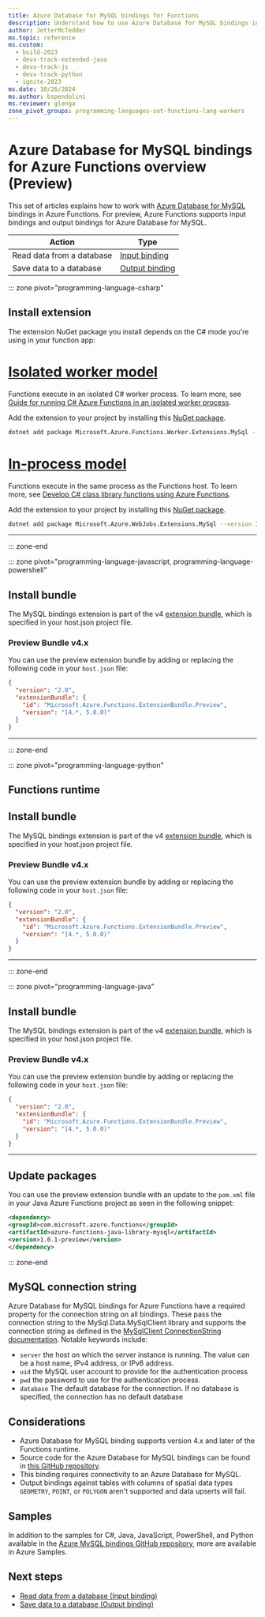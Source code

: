 ```yaml
---
title: Azure Database for MySQL bindings for Functions
description: Understand how to use Azure Database for MySQL bindings in Azure Functions.
author: JetterMcTedder
ms.topic: reference
ms.custom:
  - build-2023
  - devx-track-extended-java
  - devx-track-js
  - devx-track-python
  - ignite-2023
ms.date: 10/26/2024
ms.author: bspendolini
ms.reviewer: glenga
zone_pivot_groups: programming-languages-set-functions-lang-workers
---
```


# Azure Database for MySQL bindings for Azure Functions overview (Preview)

This set of articles explains how to work with [Azure Database for MySQL](/azure/mysql/index) bindings in Azure Functions. For preview, Azure Functions supports input bindings and output bindings for Azure Database for MySQL.

| Action | Type |
|---------|---------|
| Read data from a database | [Input binding](./functions-bindings-azure-mysql-input.md) |
| Save data to a database |[Output binding](./functions-bindings-azure-mysql-output.md) |

::: zone pivot="programming-language-csharp"

## Install extension

The extension NuGet package you install depends on the C# mode you're using in your function app:

# [Isolated worker model](#tab/isolated-process)

Functions execute in an isolated C# worker process. To learn more, see [Guide for running C# Azure Functions in an isolated worker process](dotnet-isolated-process-guide.md).

Add the extension to your project by installing this [NuGet package](https://www.nuget.org/packages/Microsoft.Azure.Functions.Worker.Extensions.MySql/1.0.3-preview/).

```bash
dotnet add package Microsoft.Azure.Functions.Worker.Extensions.MySql --version 1.0.3-preview
```

# [In-process model](#tab/in-process)

Functions execute in the same process as the Functions host. To learn more, see [Develop C# class library functions using Azure Functions](functions-dotnet-class-library.md).

Add the extension to your project by installing this [NuGet package](https://www.nuget.org/packages/Microsoft.Azure.WebJobs.Extensions.MySql/1.0.3-preview).

```bash
dotnet add package Microsoft.Azure.WebJobs.Extensions.MySql --version 1.0.3-preview
```

---

::: zone-end


::: zone pivot="programming-language-javascript, programming-language-powershell"


## Install bundle

The MySQL bindings extension is part of the v4 [extension bundle](https://learn.microsoft.com/azure/azure-functions/functions-bindings-register#extension-bundles), which is specified in your host.json project file.


### Preview Bundle v4.x

You can use the preview extension bundle by adding or replacing the following code in your `host.json` file:

```json
{
  "version": "2.0",
  "extensionBundle": {
    "id": "Microsoft.Azure.Functions.ExtensionBundle.Preview",
    "version": "[4.*, 5.0.0)"
  }
}
```

---

::: zone-end


::: zone pivot="programming-language-python"

## Functions runtime


## Install bundle

The MySQL bindings extension is part of the v4 [extension bundle](https://learn.microsoft.com/azure/azure-functions/functions-bindings-register#extension-bundles), which is specified in your host.json project file.


### Preview Bundle v4.x

You can use the preview extension bundle by adding or replacing the following code in your `host.json` file:

```json
{
  "version": "2.0",
  "extensionBundle": {
    "id": "Microsoft.Azure.Functions.ExtensionBundle.Preview",
    "version": "[4.*, 5.0.0)"
  }
}
```

---

::: zone-end


::: zone pivot="programming-language-java"


## Install bundle

The MySQL bindings extension is part of the v4 [extension bundle](https://learn.microsoft.com/azure/azure-functions/functions-bindings-register#extension-bundles), which is specified in your host.json project file.

### Preview Bundle v4.x

You can use the preview extension bundle by adding or replacing the following code in your `host.json` file:

```json
{
  "version": "2.0",
  "extensionBundle": {
    "id": "Microsoft.Azure.Functions.ExtensionBundle.Preview",
    "version": "[4.*, 5.0.0)"
  }
}
```

---

## Update packages

You can use the preview extension bundle with an update to the `pom.xml` file in your Java Azure Functions project as seen in the following snippet:

```xml
<dependency>
<groupId>com.microsoft.azure.functions</groupId>
<artifactId>azure-functions-java-library-mysql</artifactId>
<version>1.0.1-preview</version>
</dependency>
```

::: zone-end

## MySQL connection string

Azure Database for MySQL bindings for Azure Functions have a required property for the connection string on all bindings. These pass the connection string to the MySql.Data.MySqlClient library and supports the connection string as defined in the [MySqlClient ConnectionString documentation](https://dev.mysql.com/doc/connector-net/en/connector-net-connections-string.html).  Notable keywords include:

- `server` the host on which the server instance is running. The value can be a host name, IPv4 address, or IPv6 address. 
- `uid` the MySQL user account to provide for the authentication process
- `pwd` the password to use for the authentication process. 
- `database` The default database for the connection. If no database is specified, the connection has no default database

## Considerations

- Azure Database for MySQL binding supports version 4.x and later of the Functions runtime.
- Source code for the Azure Database for MySQL bindings can be found in [this GitHub repository](https://github.com/Azure/azure-functions-mysql-extension/tree/main/src).
- This binding requires connectivity to an Azure Database for MySQL.
- Output bindings against tables with columns of spatial data types `GEOMETRY`, `POINT`, or `POLYGON` aren't supported and data upserts will fail.  

## Samples

In addition to the samples for C#, Java, JavaScript, PowerShell, and Python available in the [Azure MySQL bindings GitHub repository](https://github.com/Azure/azure-functions-mysql-extension/tree/main/samples), more are available in Azure Samples.


## Next steps

- [Read data from a database (Input binding)](./functions-bindings-azure-mysql-input.md)
- [Save data to a database (Output binding)](./functions-bindings-azure-mysql-output.md)

